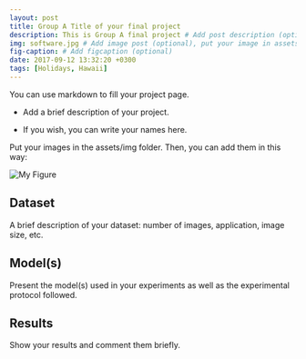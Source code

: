 ```yaml
---
layout: post
title: Group A Title of your final project
description: This is Group A final project # Add post description (optional)
img: software.jpg # Add image post (optional), put your image in assets/img/
fig-caption: # Add figcaption (optional)
date: 2017-09-12 13:32:20 +0300
tags: [Holidays, Hawaii]
---
```


You can use markdown to fill your project page.

- Add a brief description of your project.

- If you wish, you can write your names here.

Put your images in the assets/img folder. Then, you can add them in this way:

![My Figure]({{site.baseurl}}/assets/img/we-in-rest.jpg)

## Dataset
A brief description of your dataset: number of images, application, image size, etc.

## Model(s)
Present the model(s) used in your experiments as well as the experimental protocol followed.

## Results
Show your results and comment them briefly.
